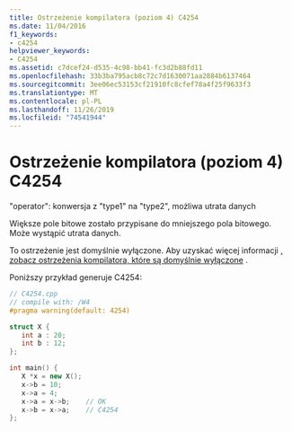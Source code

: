 ```yaml
---
title: Ostrzeżenie kompilatora (poziom 4) C4254
ms.date: 11/04/2016
f1_keywords:
- c4254
helpviewer_keywords:
- C4254
ms.assetid: c7dcef24-d535-4c98-bb41-fc3d2b88fd11
ms.openlocfilehash: 33b3ba795acb8c72c7d1630071aa2884b6137464
ms.sourcegitcommit: 3ee06ec53153cf21910fc8cfef78a4f25f9633f3
ms.translationtype: MT
ms.contentlocale: pl-PL
ms.lasthandoff: 11/26/2019
ms.locfileid: "74541944"
---
```

# <a name="compiler-warning-level-4-c4254"></a>Ostrzeżenie kompilatora (poziom 4) C4254

"operator": konwersja z "type1" na "type2", możliwa utrata danych

Większe pole bitowe zostało przypisane do mniejszego pola bitowego. Może wystąpić utrata danych.

To ostrzeżenie jest domyślnie wyłączone. Aby uzyskać więcej informacji [, zobacz ostrzeżenia kompilatora, które są domyślnie wyłączone](../../preprocessor/compiler-warnings-that-are-off-by-default.md) .

Poniższy przykład generuje C4254:

```cpp
// C4254.cpp
// compile with: /W4
#pragma warning(default: 4254)

struct X {
   int a : 20;
   int b : 12;
};

int main() {
   X *x = new X();
   x->b = 10;
   x->a = 4;
   x->a = x->b;    // OK
   x->b = x->a;    // C4254
};
```